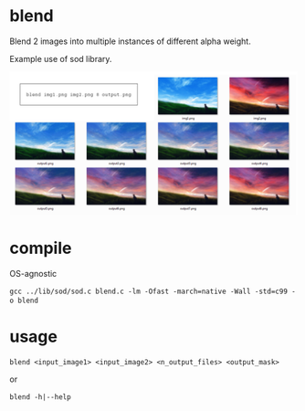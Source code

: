 # blend
Blend 2 images into multiple instances of different alpha weight.

Example use of sod library.


![alt text](https://raw.githubusercontent.com/sandwichdoge/blend/master/Images/BlendEx.png)

# compile
OS-agnostic
```
gcc ../lib/sod/sod.c blend.c -lm -Ofast -march=native -Wall -std=c99 -o blend
```

# usage
```
blend <input_image1> <input_image2> <n_output_files> <output_mask>
```
or
```
blend -h|--help
```

